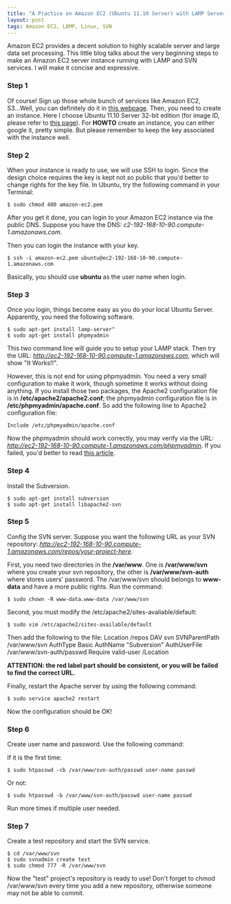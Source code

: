 ```yaml
---
title: "A Practice on Amazon EC2 (Ubuntu 11.10 Server) with LAMP Server and SVN Server"
layout: post
tags: Amazon EC2, LAMP, Linux, SVN
---
```


Amazon EC2 provides a decent solution to highly scalable server and large data set processing. This little blog talks about the very beginning steps to make an Amazon EC2 server instance running with LAMP and SVN services. I will make it concise and expressive.

### Step 1

Of course! Sign up those whole bunch of services like Amazon EC2, S3...Well, you can definitely do it in [this webpage][1]. Then, you need to create an instance. Here I choose Ubuntu 11.10 Server 32-bit edition (for image ID, please refer to [this page][2]). For **HOWTO** create an instance, you can either google it, pretty simple. But please remember to keep the key associated with the instance well.

### Step 2

When your instance is ready to use, we will use SSH to login. Since the design choice requires the key is kept not so public that you'd better to change rights for the key file. In Ubuntu, try the following command in your Terminal:

    $ sudo chmod 400 amazon-ec2.pem

After you get it done, you can login to your Amazon EC2 instance via the public DNS. Suppose you have the DNS: _c2-192-168-10-90.compute-1.amazonaws.com_. 

Then you can login the instance with your key.

    $ ssh -i amazon-ec2.pem ubuntu@ec2-192-168-10-90.compute-1.amazonaws.com

Basically, you should use **ubuntu** as the user name when login.

### Step 3

Once you login, things become easy as you do your local Ubuntu Server. Apparently, you need the following software. 

    $ sudo apt-get install lamp-server^
    $ sudo apt-get install phpmyadmin

This two command line will guide you to setup your LAMP stack. Then try the URL: _http://ec2-192-168-10-90.compute-1.amazonaws.com_, which will show "It Works!!".

However, this is not end for using phpmyadmin. You need a very small configuration to make it work, though sometime it works without doing anything. If you install those two packages, the Apache2 configuration file is in **/etc/apache2/apache2.conf**; the phpmyadmin configuration file is in **/etc/phpmyadmin/apache.conf**. So add the following line to Apache2 configuration file:

    Include /etc/phpmyadmin/apache.conf

Now the phpmyadmin should work correctly, you may verify via the URL: _http://ec2-192-168-10-90.compute-1.amazonaws.com/phpmyadmin_. If you failed, you'd better to read [this article][3].


### Step 4

Install the Subversion.

    $ sudo apt-get install subversion
    $ sudo apt-get install libapache2-svn

### Step 5

Config the SVN server. Suppose you want the following URL as your SVN repository: _http://ec2-192-168-10-90.compute-1.amazonaws.com/repos/your-project-here_.

First, you need two directories in the **/var/www**. One is **/var/www/svn** where you create your svn repository, the other is **/var/www/svn-auth** where stores users' password. The /var/www/svn should belongs to **www-data** and have a more public rights. Run the command:

    $ sudo chown -R www-data.www-data /var/www/svn

Second, you must modify the /etc/apache2/sites-avaliable/default:

    $ sudo vim /etc/apache2/sites-available/default

Then add the following to the file:
        Location /repos
            DAV svn 
            SVNParentPath /var/www/svn
            AuthType Basic
            AuthName "Subversion"
            AuthUserFile /var/www/svn-auth/passwd
            Require valid-user
        /Location

**ATTENTION: the red label part should be consistent, or you will be failed to find the correct URL.**

Finally, restart the Apache server by using the following command:

    $ sudo service apache2 restart

Now the configuration should be OK!

### Step 6

Create user name and password. Use the following command:

If it is the first time:

    $ sudo htpasswd -cb /var/www/svn-auth/passwd user-name passwd

Or not:

    $ sudo htpasswd -b /var/www/svn-auth/passwd user-name passwd

Run more times if multiple user needed.

### Step 7

Create a test repository and start the SVN service.

    $ cd /var/www/svn
    $ sudo svnadmin create test
    $ sudo chmod 777 -R /var/www/svn

Now the "test" project's repository is ready to use! Don't forget to chmod /var/www/svn every time you add a new repository, otherwise someone may not be able to commit.

[1]: http://aws.amazon.com
[2]: http://cloud-images.ubuntu.com/releases/11.10/release/
[3]: https://help.ubuntu.com/community/phpMyAdmin

